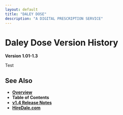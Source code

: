 ```yaml
---
layout: default
title: "DALEY DOSE"
description: "A DIGITAL PRESCRIPTION SERVICE"
---
```


# **Daley Dose Version History**
  **Version 1.01-1.3**

Test

## See Also

- [**Overview**](https://hiredale.github.io/daleydose/)
- **Table of Contents**
- [**v1.4 Release Notes**](/daleydose/release-notes-v1.4)
- [**HireDale.com**](https://hiredale.github.io)
